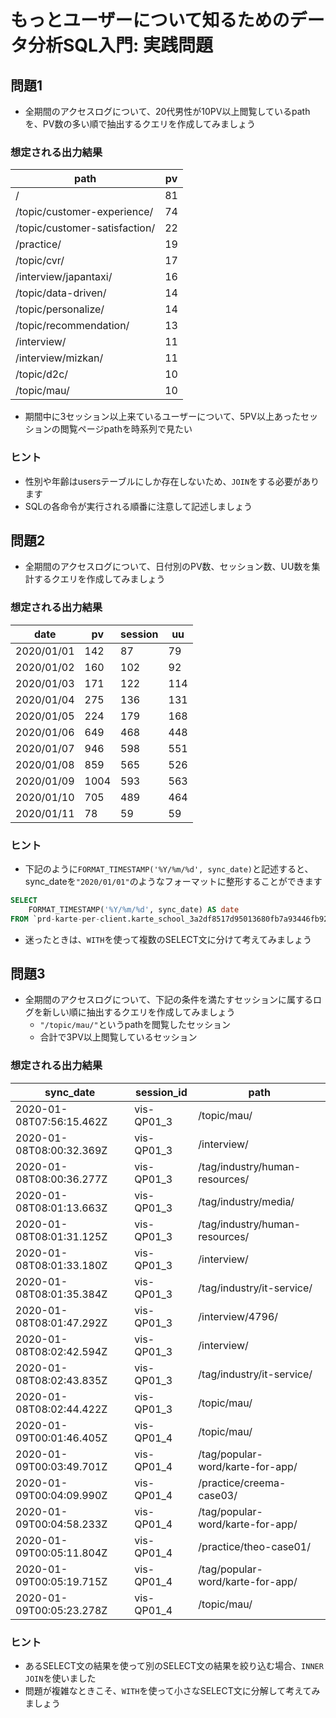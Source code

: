 # もっとユーザーについて知るためのデータ分析SQL入門: 実践問題
## 問題1
- 全期間のアクセスログについて、20代男性が10PV以上閲覧しているpathを、PV数の多い順で抽出するクエリを作成してみましょう

### 想定される出力結果

path | pv
-- | --
/ | 81
/topic/customer-experience/ | 74
/topic/customer-satisfaction/ | 22
/practice/ | 19
/topic/cvr/ | 17
/interview/japantaxi/ | 16
/topic/data-driven/ | 14
/topic/personalize/ | 14
/topic/recommendation/ | 13
/interview/ | 11
/interview/mizkan/ | 11
/topic/d2c/ | 10
/topic/mau/ | 10

- 期間中に3セッション以上来ているユーザーについて、5PV以上あったセッションの閲覧ページpathを時系列で見たい

### ヒント
- 性別や年齢はusersテーブルにしか存在しないため、`JOIN`をする必要があります
- SQLの各命令が実行される順番に注意して記述しましょう

## 問題2
- 全期間のアクセスログについて、日付別のPV数、セッション数、UU数を集計するクエリを作成してみましょう

### 想定される出力結果

date | pv | session | uu
-- | -- | -- | --
2020/01/01 | 142 | 87 | 79
2020/01/02 | 160 | 102 | 92
2020/01/03 | 171 | 122 | 114
2020/01/04 | 275 | 136 | 131
2020/01/05 | 224 | 179 | 168
2020/01/06 | 649 | 468 | 448
2020/01/07 | 946 | 598 | 551
2020/01/08 | 859 | 565 | 526
2020/01/09 | 1004 | 593 | 563
2020/01/10 | 705 | 489 | 464
2020/01/11 | 78 | 59 | 59

### ヒント
- 下記のように`FORMAT_TIMESTAMP('%Y/%m/%d', sync_date)`と記述すると、sync_dateを`"2020/01/01"`のようなフォーマットに整形することができます

```sql
SELECT
    FORMAT_TIMESTAMP('%Y/%m/%d', sync_date) AS date
FROM `prd-karte-per-client.karte_school_3a2df8517d95013680fb7a93446fb92a.access_logs` AS logs
```

- 迷ったときは、`WITH`を使って複数のSELECT文に分けて考えてみましょう

## 問題3
- 全期間のアクセスログについて、下記の条件を満たすセッションに属するログを新しい順に抽出するクエリを作成してみましょう
    - `"/topic/mau/"`というpathを閲覧したセッション
    - 合計で3PV以上閲覧しているセッション

### 想定される出力結果

sync_date | session_id | path
-- | -- | --
2020-01-08T07:56:15.462Z | vis-QP01_3 | /topic/mau/
2020-01-08T08:00:32.369Z | vis-QP01_3 | /interview/
2020-01-08T08:00:36.277Z | vis-QP01_3 | /tag/industry/human-resources/
2020-01-08T08:01:13.663Z | vis-QP01_3 | /tag/industry/media/
2020-01-08T08:01:31.125Z | vis-QP01_3 | /tag/industry/human-resources/
2020-01-08T08:01:33.180Z | vis-QP01_3 | /interview/
2020-01-08T08:01:35.384Z | vis-QP01_3 | /tag/industry/it-service/
2020-01-08T08:01:47.292Z | vis-QP01_3 | /interview/4796/
2020-01-08T08:02:42.594Z | vis-QP01_3 | /interview/
2020-01-08T08:02:43.835Z | vis-QP01_3 | /tag/industry/it-service/
2020-01-08T08:02:44.422Z | vis-QP01_3 | /topic/mau/
2020-01-09T00:01:46.405Z | vis-QP01_4 | /topic/mau/
2020-01-09T00:03:49.701Z | vis-QP01_4 | /tag/popular-word/karte-for-app/
2020-01-09T00:04:09.990Z | vis-QP01_4 | /practice/creema-case03/
2020-01-09T00:04:58.233Z | vis-QP01_4 | /tag/popular-word/karte-for-app/
2020-01-09T00:05:11.804Z | vis-QP01_4 | /practice/theo-case01/
2020-01-09T00:05:19.715Z | vis-QP01_4 | /tag/popular-word/karte-for-app/
2020-01-09T00:05:23.278Z | vis-QP01_4 | /topic/mau/

### ヒント
- あるSELECT文の結果を使って別のSELECT文の結果を絞り込む場合、`INNER JOIN`を使いました
- 問題が複雑なときこそ、`WITH`を使って小さなSELECT文に分解して考えてみましょう
